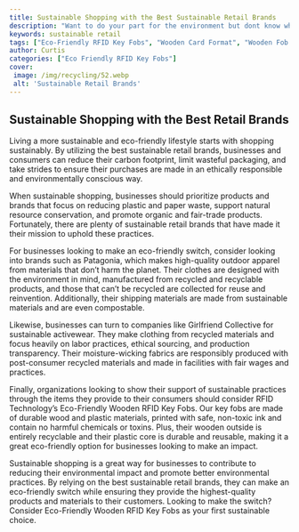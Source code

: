 ```yaml
---
title: Sustainable Shopping with the Best Sustainable Retail Brands
description: "Want to do your part for the environment but dont know where to start Learn how you can shop sustainably with the top sustainable retail brands Discover tips tricks and easy-to-implement practices to reduce your carbon footprint and make the world a better place"
keywords: sustainable retail
tags: ["Eco-Friendly RFID Key Fobs", "Wooden Card Format", "Wooden Fob Format", "Retail Stores"]
author: Curtis
categories: ["Eco Friendly RFID Key Fobs"]
cover: 
 image: /img/recycling/52.webp
 alt: 'Sustainable Retail Brands'
---
```

## Sustainable Shopping with the Best Retail Brands

Living a more sustainable and eco-friendly lifestyle starts with shopping sustainably. By utilizing the best sustainable retail brands, businesses and consumers can reduce their carbon footprint, limit wasteful packaging, and take strides to ensure their purchases are made in an ethically responsible and environmentally conscious way. 

When sustainable shopping, businesses should prioritize products and brands that focus on reducing plastic and paper waste, support natural resource conservation, and promote organic and fair-trade products. Fortunately, there are plenty of sustainable retail brands that have made it their mission to uphold these practices. 

For businesses looking to make an eco-friendly switch, consider looking into brands such as Patagonia, which makes high-quality outdoor apparel from materials that don’t harm the planet. Their clothes are designed with the environment in mind, manufactured from recycled and recyclable products, and those that can’t be recycled are collected for reuse and reinvention. Additionally, their shipping materials are made from sustainable materials and are even compostable.

Likewise, businesses can turn to companies like Girlfriend Collective for sustainable activewear. They make clothing from recycled materials and focus heavily on labor practices, ethical sourcing, and production transparency. Their moisture-wicking fabrics are responsibly produced with post-consumer recycled materials and made in facilities with fair wages and practices.

Finally, organizations looking to show their support of sustainable practices through the items they provide to their consumers should consider RFID Technology’s Eco-Friendly Wooden RFID Key Fobs. Our key fobs are made of durable wood and plastic materials, printed with safe, non-toxic ink and contain no harmful chemicals or toxins. Plus, their wooden outside is entirely recyclable and their plastic core is durable and reusable, making it a great eco-friendly option for businesses looking to make an impact.

Sustainable shopping is a great way for businesses to contribute to reducing their environmental impact and promote better environmental practices. By relying on the best sustainable retail brands, they can make an eco-friendly switch while ensuring they provide the highest-quality products and materials to their customers. Looking to make the switch? Consider Eco-Friendly Wooden RFID Key Fobs as your first sustainable choice.
